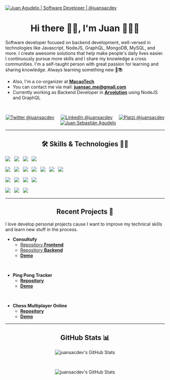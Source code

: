  <a href="https://linkedin.com/in/juansacdev" target="_blank" ><img src="https://user-images.githubusercontent.com/66572419/124700112-c4f68500-deb1-11eb-99c2-75c2321c0729.png" title="Juan Agudelo | Software Developer | @juansacdev" /></a>

<h1 align="center"> Hi there 👋🏻, I'm Juan 👨🏻‍💻</h1>

<p>
  Software developer focused on backend development, well-versed in technologies like Javascript, NodeJS, GraphQL, MongoDB, MySQL, and more. I create awesome solutions  that help make people's daily lives easier. I continuously pursue more skills and I share my knowledge a cross communities. I'm a self-taught person with great passion for learning and sharing knowledge. Always learning something new 🚀📚
  <ul>
    <li>Also, I'm a co-organizer at <strong><a href="https://www.macaotech.com/" target="_blank">MacaoTech</a></strong></li>
    <li>You can contact me via mail: <strong><a href="mailto:juansac.me@gmail.com?subject=Hola%20Juan">juansac.me@gmail.com</a></strong></li>
    <li>Currently working as Backend Developer in <strong><a href="https://arvolution.com/en/home/" target="_blank" >Arvolution</a></strong> using NodeJS and GraphQL</li>
  </ul>
</p>
</br>

<p align="center">
  <a href="https://twitter.com/juansacdev" target="_blank"><img src="https://img.shields.io/badge/twitter-%231DA1F2.svg?&style=for-the-badge&logo=twitter&logoColor=white" title="Twitter @juansacdev" /></a>&nbsp;&nbsp;&nbsp;&nbsp;
  <a href="https://www.linkedin.com/in/juansacdev" target="_blank"><img src="https://img.shields.io/badge/linkedin-%230077B5.svg?&style=for-the-badge&logo=linkedin&logoColor=white" title="LinkedIn @juansacdev"/></a>&nbsp;&nbsp;&nbsp;&nbsp;
  <a href="https://platzi.com/@juansacdev/" target="_blank"><img src="https://img.shields.io/badge/Platzi-98CA3F.svg?&style=for-the-badge&logo=platzi&logoColor=white" title="Platzi @juansacdev"/></a>&nbsp;&nbsp;&nbsp;&nbsp;
  <a href="https://juansacdev.github.io/" target="_blank"><img src="https://img.shields.io/badge/-Web%20site-green?style=for-the-badge&logo=buddy&logoColor=white" title="Juan Sebastián Agudelo"/></a>
</p>

***

<h2 align="center"> 🛠 Skills & Technologies 🧑‍💻</h2>

<p>
    <img src="https://img.shields.io/badge/HTML5-292e33.svg?style=flat-square&logo=html5&logoColor=white" />&nbsp;&nbsp;
    <img src="https://img.shields.io/badge/CSS-292e33.svg?style=flat-square&logo=css3&logoColor=white" />&nbsp;&nbsp;
    <img src="https://img.shields.io/badge/_-Bootstrap-292e33?style=flat-square&logo=bootstrap&logoColor=white" />&nbsp;&nbsp;
    <img src="https://img.shields.io/badge/Javascript-292e33.svg?style=flat-square&logo=javascript&logoColor=white" />&nbsp;&nbsp;
</p>

<p>
  <img src="https://img.shields.io/badge/Jest-292e33.svg?&style=flat-square&logo=jest&logoColor=white" />&nbsp;&nbsp;
  <img src="https://img.shields.io/badge/Node.js-292e33.svg?&style=flat-square&logo=node.js&logoColor=white" />&nbsp;&nbsp;
  <img src="https://img.shields.io/badge/Graphql-292e33?&style=flat-square&logo=graphql&logoColor=white" />&nbsp;&nbsp;
  <img src="https://img.shields.io/badge/Express-292e33.svg?&style=flat-square&logo=express&logoColor=white" />&nbsp;&nbsp;
  <img src="https://img.shields.io/badge/Docker-292e33.svg?&style=flat-square&logo=docker&logoColor=white" />&nbsp;&nbsp;
  <img src="https://img.shields.io/badge/Swagger-292e33.svg?&style=flat-square&logo=swagger&logoColor=white" />&nbsp;&nbsp;
  <img src="https://img.shields.io/badge/Python-292e33?style=flat-square&logo=python&logoColor=white" />&nbsp;&nbsp;
</p>

<p align="">
  <img src="https://img.shields.io/badge/MySQL-292e33?style=flat-square&logo=mysql&logoColor=white" />&nbsp;&nbsp;
  <img src="https://img.shields.io/badge/MongoD-292e33?style=flat-square&logo=mongodb&logoColor=white" />&nbsp;&nbsp;
  <img src="https://img.shields.io/badge/Firebase-292e33?style=flat-square&logo=firebase&logoColor=white" />&nbsp;&nbsp;
  <img src="https://img.shields.io/badge/PostgreSQL-292e33?style=flat-square&logo=postgresql&logoColor=white" />&nbsp;&nbsp;
</p>

<p align="">
  <img src="https://img.shields.io/badge/Linux-292e33?style=flat-square&logo=linux&logoColor=white" />&nbsp;&nbsp;
  <img src="https://img.shields.io/badge/Git%20-292e33?style=flat-square&logo=git&logoColor=white" />&nbsp;&nbsp;
  <img src="https://img.shields.io/badge/GitHub%20-292e33?style=flat-square&logo=github&logoColor=white" />&nbsp;&nbsp;
</p>

***

<h2 align="center"> Recent Projects 🚀</h2>

<p>I love develop personal projects cause I want to improve my technical skills and learn new stuff in the process.</p>

+ **Consultufy**
    + <a href="https://github.com/platzi-master-captone-team/front-end" target="_blank">Repository <strong>Frontend</strong></a>
    + <a href="https://github.com/platzi-master-captone-team/back-end" target="_blank">Repository <strong>Backend</strong></a>
    + <a href="https://www.consultify.online/" target="_blank"><strong>Demo</strong></a>

</br>

+ **Ping Pong Tracker**
    + <a href="https://github.com/juansacdev/test-ping-pong" target="_blank"><strong>Repository</strong></a>
    + <a href="https://arvolution-test.herokuapp.com/" target="_blank"><strong>Demo</strong></a>

</br>

+ **Chess Multiplayer Online**
    + <a href="https://github.com/juansacdev/chess.js" target="_blank"><strong>Repository</strong></a>
    + <a href="https://chess-js.vercel.app/" target="_blank"><strong>Demo</strong></a>

***

<h2 align="center"> GitHub Stats 📊</h2>

<div align="center">
  <p>
    <img align="center" src="https://github-readme-stats.vercel.app/api/top-langs/?username=juansacdev&theme=dracula&count_private=true&hide=css,blade" alt="juansacdev's GitHub Stats">
  </p>
  </br>
  <p>
    <img align="center" src="https://github-readme-stats.vercel.app/api?username=juansacdev&count_private=true&show_icons=true&line_height=27&theme=dracula" alt="juansacdev's GitHub Stats"/>
  </p>
</div>

